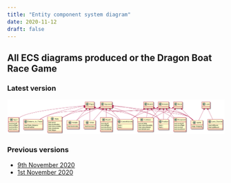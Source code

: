 ```yaml
---
title: "Entity component system diagram"
date: 2020-11-12
draft: false
---
```

## All ECS diagrams produced or the Dragon Boat Race Game

### Latest version
[![latest](/img/ECSDiagrams/latest.png)](/img/ECSDiagrams/latest.png)

### Previous versions
* [9th November 2020](/img/ECSDiagrams/2020_11_09.png)
* [1st November 2020](/img/ECSDiagrams/2020_11_01.png)

